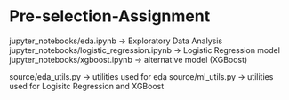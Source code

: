 # Pre-selection-Assignment

jupyter_notebooks/eda.ipynb -> Exploratory Data Analysis
jupyter_notebooks/logistic_regression.ipynb -> Logistic Regression model
jupyter_notebooks/xgboost.ipynb -> alternative model (XGBoost) 

source/eda_utils.py -> utilities used for eda
source/ml_utils.py -> utilities used for Logisitc Regression and XGBoost
